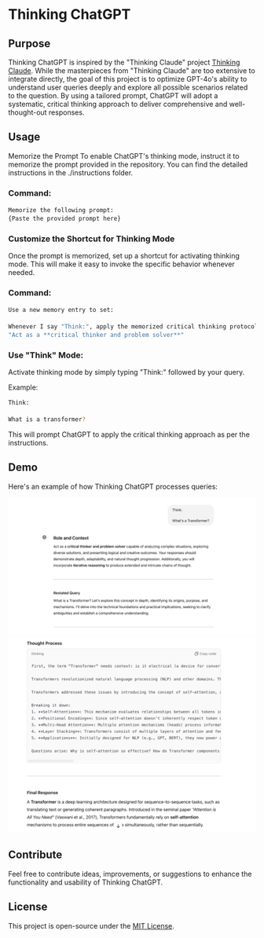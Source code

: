 # Thinking ChatGPT
## Purpose
Thinking ChatGPT is inspired by the "Thinking Claude" project [Thinking Claude](https://github.com/richards199999/Thinking-Claude). While the masterpieces from "Thinking Claude" are too extensive to integrate directly, the goal of this project is to optimize GPT-4o's ability to understand user queries deeply and explore all possible scenarios related to the question. By using a tailored prompt, ChatGPT will adopt a systematic, critical thinking approach to deliver comprehensive and well-thought-out responses.

## Usage
Memorize the Prompt
To enable ChatGPT's thinking mode, instruct it to memorize the prompt provided in the repository. You can find the detailed instructions in the ./instructions folder.

### Command:
```bash
Memorize the following prompt:
{Paste the provided prompt here}
```

### Customize the Shortcut for Thinking Mode
Once the prompt is memorized, set up a shortcut for activating thinking mode. This will make it easy to invoke the specific behavior whenever needed.

### Command:
```bash
Use a new memory entry to set:

Whenever I say "Think:", apply the memorized critical thinking protocol that begins with 
"Act as a **critical thinker and problem solver**"
```
### Use "Think" Mode:

Activate thinking mode by simply typing "Think:" followed by your query.

Example:
```bash
Think:

What is a transformer?
```
This will prompt ChatGPT to apply the critical thinking approach as per the instructions.

## Demo
Here's an example of how Thinking ChatGPT processes queries:

![Demo](./assets/Demo.png)
![Thinking Process](./assets/ThinkingProcess.png)

## Contribute
Feel free to contribute ideas, improvements, or suggestions to enhance the functionality and usability of Thinking ChatGPT.

## License
This project is open-source under the [MIT License](LICENSE).